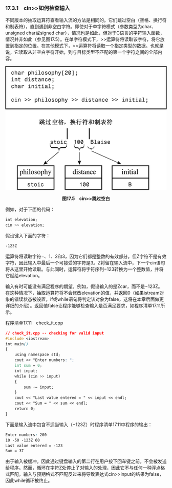 ### 17.3.1　cin>>如何检查输入

不同版本的抽取运算符查看输入流的方法是相同的。它们跳过空白（空格、换行符和制表符），直到遇到非空白字符。即使对于单字符模式（参数类型为char、unsigned char或signed char），情况也是如此，但对于C语言的字符输入函数，情况并非如此（参见图17.5）。在单字符模式下，>>运算符将读取该字符，将它放置到指定的位置。在其他模式下，>>运算符将读取一个指定类型的数据。也就是说，它读取从非空白字符开始，到与目标类型不匹配的第一个字符之间的全部内容。

![99.png](../images/99.png)
<center class="my_markdown"><b class="my_markdown">图17.5　cin>>跳过空白</b></center>

例如，对于下面的代码：

```css
int elevation;
cin >> elevation;
```

假设键入下面的字符：

```css
-123Z
```

运算符将读取字符−、1、2和3，因为它们都是整数的有效部分。但Z字符不是有效字符，因此输入中最后一个可接受的字符是3。Z将留在输入流中，下一个cin语句将从这里开始读取。与此同时，运算符将字符序列−123转换为一个整数值，并将它赋给elevation。

输入有时可能没有满足程序的期望。例如，假设输入的是Zcar，而不是−123Z。在这种情况下，抽取运算符将不会修改elevation的值，并返回0（如果istream对象的错误状态被设置，if或while语句将判定该对象为false，这将在本章后面做更详细的介绍）。返回值false让程序能够检查输入是否满足要求，如程序清单17.11所示。

程序清单17.11　check_it.cpp

```css
// check_it.cpp -- checking for valid input
#include <iostream>
int main()
{
    using namespace std;
    cout << "Enter numbers: ";
    int sum = 0;
    int input;
    while (cin >> input)
    {
        sum += input;
    }
    cout << "Last value entered = " << input << endl;
    cout << "Sum = " << sum << endl;
    return 0;
}
```

下面是输入流中包含不适当输入（−123Z）时程序清单17.11中程序的输出：

```css
Enter numbers: 200
10 -50 -123Z 60
Last value entered = -123
Sum = 37
```

由于输入被缓冲。因此通过键盘输入的第二行在用户按下回车键之前，不会被发送给程序。然而，循环在字符Z处停止了对输入的处理，因此它不与任何一种浮点格式匹配。输入与预期格式不匹配反过来将导致表达式cin>>input的结果为false，因此while循环被终止。

